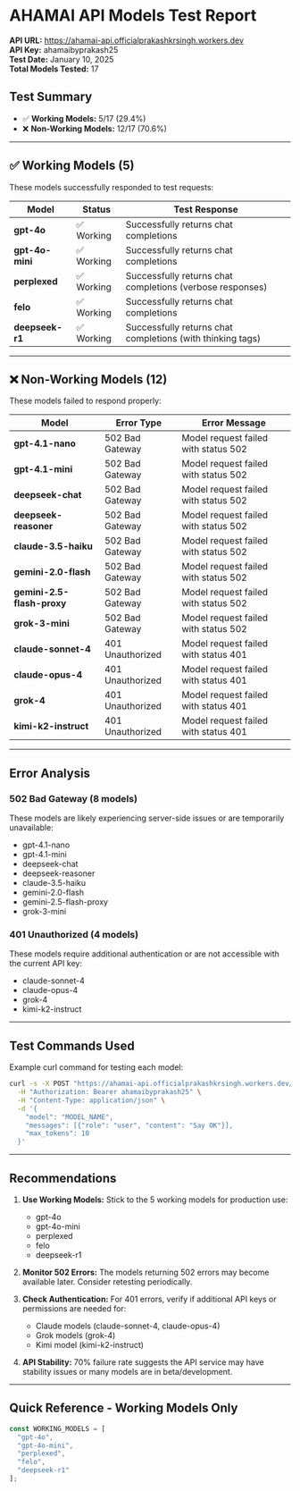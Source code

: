 # AHAMAI API Models Test Report

**API URL:** https://ahamai-api.officialprakashkrsingh.workers.dev  
**API Key:** ahamaibyprakash25  
**Test Date:** January 10, 2025  
**Total Models Tested:** 17

## Test Summary

- ✅ **Working Models:** 5/17 (29.4%)
- ❌ **Non-Working Models:** 12/17 (70.6%)

---

## ✅ Working Models (5)

These models successfully responded to test requests:

| Model | Status | Test Response |
|-------|--------|---------------|
| **gpt-4o** | ✅ Working | Successfully returns chat completions |
| **gpt-4o-mini** | ✅ Working | Successfully returns chat completions |
| **perplexed** | ✅ Working | Successfully returns chat completions (verbose responses) |
| **felo** | ✅ Working | Successfully returns chat completions |
| **deepseek-r1** | ✅ Working | Successfully returns chat completions (with thinking tags) |

---

## ❌ Non-Working Models (12)

These models failed to respond properly:

| Model | Error Type | Error Message |
|-------|------------|---------------|
| **gpt-4.1-nano** | 502 Bad Gateway | Model request failed with status 502 |
| **gpt-4.1-mini** | 502 Bad Gateway | Model request failed with status 502 |
| **deepseek-chat** | 502 Bad Gateway | Model request failed with status 502 |
| **deepseek-reasoner** | 502 Bad Gateway | Model request failed with status 502 |
| **claude-3.5-haiku** | 502 Bad Gateway | Model request failed with status 502 |
| **gemini-2.0-flash** | 502 Bad Gateway | Model request failed with status 502 |
| **gemini-2.5-flash-proxy** | 502 Bad Gateway | Model request failed with status 502 |
| **grok-3-mini** | 502 Bad Gateway | Model request failed with status 502 |
| **claude-sonnet-4** | 401 Unauthorized | Model request failed with status 401 |
| **claude-opus-4** | 401 Unauthorized | Model request failed with status 401 |
| **grok-4** | 401 Unauthorized | Model request failed with status 401 |
| **kimi-k2-instruct** | 401 Unauthorized | Model request failed with status 401 |

---

## Error Analysis

### 502 Bad Gateway (8 models)
These models are likely experiencing server-side issues or are temporarily unavailable:
- gpt-4.1-nano
- gpt-4.1-mini
- deepseek-chat
- deepseek-reasoner
- claude-3.5-haiku
- gemini-2.0-flash
- gemini-2.5-flash-proxy
- grok-3-mini

### 401 Unauthorized (4 models)
These models require additional authentication or are not accessible with the current API key:
- claude-sonnet-4
- claude-opus-4
- grok-4
- kimi-k2-instruct

---

## Test Commands Used

Example curl command for testing each model:

```bash
curl -s -X POST "https://ahamai-api.officialprakashkrsingh.workers.dev/v1/chat/completions" \
  -H "Authorization: Bearer ahamaibyprakash25" \
  -H "Content-Type: application/json" \
  -d '{
    "model": "MODEL_NAME",
    "messages": [{"role": "user", "content": "Say OK"}],
    "max_tokens": 10
  }'
```

---

## Recommendations

1. **Use Working Models:** Stick to the 5 working models for production use:
   - gpt-4o
   - gpt-4o-mini
   - perplexed
   - felo
   - deepseek-r1

2. **Monitor 502 Errors:** The models returning 502 errors may become available later. Consider retesting periodically.

3. **Check Authentication:** For 401 errors, verify if additional API keys or permissions are needed for:
   - Claude models (claude-sonnet-4, claude-opus-4)
   - Grok models (grok-4)
   - Kimi model (kimi-k2-instruct)

4. **API Stability:** 70% failure rate suggests the API service may have stability issues or many models are in beta/development.

---

## Quick Reference - Working Models Only

```javascript
const WORKING_MODELS = [
  "gpt-4o",
  "gpt-4o-mini",
  "perplexed",
  "felo",
  "deepseek-r1"
];
```